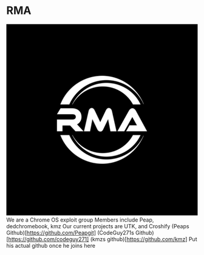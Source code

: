 # RMA
![RMA Logo](RMA.jpeg)
We are a Chrome OS exploit group
Members include Peap, dedchromebook, kmz
Our current projects are UTK, and Croshify
(Peaps Github)[https://github.com/Peapgit]
(CodeGuy271s Github)[https://github.com/codeguy271]
(kmzs github)[https://github.com/kmz] Put his actual github once he joins here